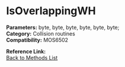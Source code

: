 # IsOverlappingWH

**Parameters:** byte, byte, byte, byte, byte, byte;  
**Category:** Collision routines  
**Compatibility:** MOS6502  

**Reference Link:**  
[Back to Methods List](../../SUMMARY.md)
